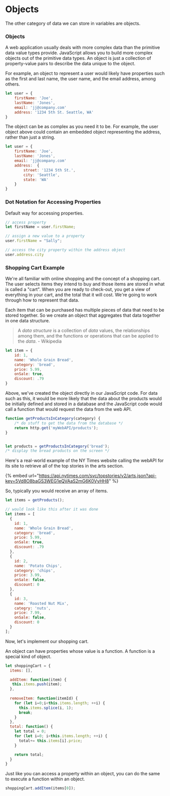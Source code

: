 # Objects

The other category of data we can store in variables are objects. 

### Objects

A web application usually deals with more complex data than the primitive data value types provide. JavaScript allows you to build more complex objects out of the primitive data types. An object is just a collection of property-value pairs to describe the data unique to the object.

For example, an object to represent a user would likely have properties such as the first and last name, the user name, and the email address, among others.

```javascript
let user = {
    firstName: 'Joe',
    lastName: 'Jones',
    email: 'jj@company.com'
    address: '1234 5th St. Seattle, WA'
}
```

The object can be as complex as you need it to be. For example, the user object above could contain an embedded object representing the address, rather than just a string.

```javascript
let user = {
    firstName: 'Joe',
    lastName: 'Jones',
    email: 'jj@company.com'
    address:  {
        street: '1234 5th St.',
        city: 'Seattle',
        state: 'WA'
    }
}
```

### Dot Notation for Accessing Properties

Default way for accessing properties.

```javascript
// access property
let firstName = user.firstName;

// assign a new value to a property
user.firstName = "Sally";

// access the city property within the address object
user.address.city
```

### Shopping Cart Example

We're all familiar with online shopping and the concept of a shopping cart. The user selects items they intend to buy and those items are stored in what is called a "cart". When you are ready to check-out, you get a view of everything in your cart, and the total that it will cost. We're going to work through how to represent that data.

Each item that can be purchased has multiple pieces of data that need to be stored together. So we create an object that aggregates that data together in one data structure.

> A _data structure_ is a collection of _data_ values, the relationships among them, and the functions or operations that can be applied to the _data_. - Wikipedia

```javascript
let item = {
    id: 1,
    name: 'Whole Grain Bread',
    category: 'bread',
    price: 5.99,
    onSale: true,
    discount: .79
}
```

Above, we've created the object directly in our JavaScript code. For data such as this, it would be more likely that the data about the products would be initially defined and stored in a database and the JavaScript code would call a function that would request the data from the web API. 

```javascript
function getProductsInCategory(category) {
    /* do stuff to get the data from the database */
    return http.get('myWebAPI/products');
}


let products = getProductsInCategory('bread');
/* display the bread products on the screen */

```

Here's a real-world example of the NY Times website calling the webAPI for its site to retrieve all of the top stories in the arts section.

{% embed url="https://api.nytimes.com/svc/topstories/v2/arts.json?api-key=5Vd8O8baGS3WEG1eQVAaS2mG6K0VyHH8" %}

So, typically you would receive an array of items.

```javascript
let items = getProducts();

// would look like this after it was done
let items = [
  {
    id: 1,
    name: 'Whole Grain Bread',
    category: 'bread',
    price: 5.99,
    onSale: true,
    discount: .79
  },
  {
    id: 2,
    name: 'Potato Chips',
    category: 'chips',
    price: 3.99,
    onSale: false,
    discount: 0
  },
  { 
    id: 3,
    name: 'Roasted Nut Mix',
    categry: 'nuts',
    price: 7.99,
    onSale: false,
    discount: 0
  }
];

```

Now, let's implement our shopping cart.

An object can have properties whose value is a function. A function is a special kind of object.

```javascript
let shoppingCart = {
  items: [],

  addItem: function(item) {
   this.items.push(item);
  },
  
  removeItem: function(itemId) {
    for (let i=0;i<this.items.length; ++i) {
      this.items.splice(i, 1);
      break;
    }
  },
  total: function() {
    let total = 0;
    for (let i=0; i<this.items.length; ++i) {
      total+= this.items[i].price;
    }

    return total;
  }
}
```

Just like you can access a property within an object, you can do the same to execute a function within an object.

```javascript
shoppingCart.addItem(items[0]);
```



